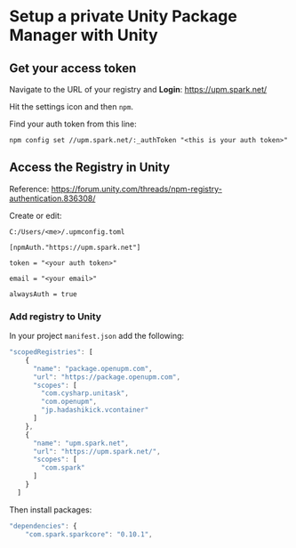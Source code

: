 ﻿# Setup a private Unity Package Manager with Unity



## Get your access token

Navigate to the URL of your registry and **Login**: https://upm.spark.net/

Hit the settings icon and then `npm`.

Find your auth token from this line:

`npm config set //upm.spark.net/:_authToken "<this is your auth token>"`


## Access the Registry in Unity

Reference: https://forum.unity.com/threads/npm-registry-authentication.836308/

Create or edit:

`C:/Users/<me>/.upmconfig.toml`

```
[npmAuth."https://upm.spark.net"]

token = "<your auth token>"

email = "<your email>"

alwaysAuth = true
```

### Add registry to Unity

In your project `manifest.json` add the following:

```javascript
"scopedRegistries": [
    {
      "name": "package.openupm.com",
      "url": "https://package.openupm.com",
      "scopes": [
        "com.cysharp.unitask",
        "com.openupm",
        "jp.hadashikick.vcontainer"
      ]
    },
    {
      "name": "upm.spark.net",
      "url": "https://upm.spark.net/",
      "scopes": [
        "com.spark"
      ]
    }
  ]
```

Then install packages:

```javascript
"dependencies": {
    "com.spark.sparkcore": "0.10.1",
```

